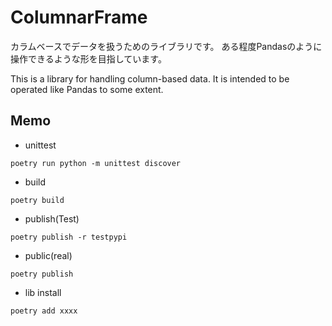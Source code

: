 # ColumnarFrame

カラムベースでデータを扱うためのライブラリです。
ある程度Pandasのように操作できるような形を目指しています。

This is a library for handling column-based data.
It is intended to be operated like Pandas to some extent.

## Memo

* unittest

```
poetry run python -m unittest discover
```

* build

```
poetry build
```

* publish(Test)

```
poetry publish -r testpypi
```

* public(real)

```
poetry publish
```

* lib install

```
poetry add xxxx
```

